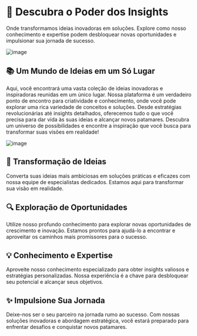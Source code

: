 # 🌟 Descubra o Poder dos Insights
Onde transformamos ideias inovadoras em soluções. Explore como nosso conhecimento e expertise podem desbloquear novas oportunidades e impulsionar sua jornada de sucesso.

![image](https://github.com/user-attachments/assets/7f3f0c87-e130-4a24-8aac-1df217036e6a)

## 📚 Um Mundo de Ideias em um Só Lugar
Aqui, você encontrará uma vasta coleção de ideias inovadoras e inspiradoras reunidas em um único lugar. Nossa plataforma é um verdadeiro ponto de encontro para criatividade e conhecimento, onde você pode explorar uma rica variedade de conceitos e soluções. Desde estratégias revolucionárias até insights detalhados, oferecemos tudo o que você precisa para dar vida às suas ideias e alcançar novos patamares. Descubra um universo de possibilidades e encontre a inspiração que você busca para transformar suas visões em realidade!

![image](https://github.com/user-attachments/assets/d8c1ed57-cafc-460b-81c9-a36b42ec8fa2)

## 🚀 Transformação de Ideias
Converta suas ideias mais ambiciosas em soluções práticas e eficazes com nossa equipe de especialistas dedicados. Estamos aqui para transformar sua visão em realidade.

## 🔍 Exploração de Oportunidades
Utilize nosso profundo conhecimento para explorar novas oportunidades de crescimento e inovação. Estamos prontos para ajudá-lo a encontrar e aproveitar os caminhos mais promissores para o sucesso.

## 💡 Conhecimento e Expertise
Aproveite nosso conhecimento especializado para obter insights valiosos e estratégias personalizadas. Nossa experiência é a chave para desbloquear seu potencial e alcançar seus objetivos.

## ✨ Impulsione Sua Jornada
Deixe-nos ser o seu parceiro na jornada rumo ao sucesso. Com nossas soluções inovadoras e abordagem estratégica, você estará preparado para enfrentar desafios e conquistar novos patamares.
